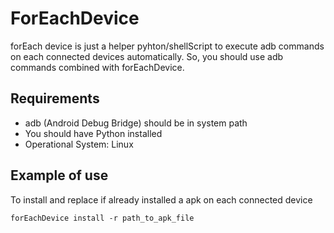 # ForEachDevice #
forEach device is just a helper pyhton/shellScript to execute adb commands on each connected devices automatically.
So, you should use adb commands combined with forEachDevice.

## Requirements
* adb (Android Debug Bridge) should be in system path
* You should have Python installed
* Operational System: Linux

## Example of use ##
To install and replace if already installed  a apk on each connected device

	forEachDevice install -r path_to_apk_file



